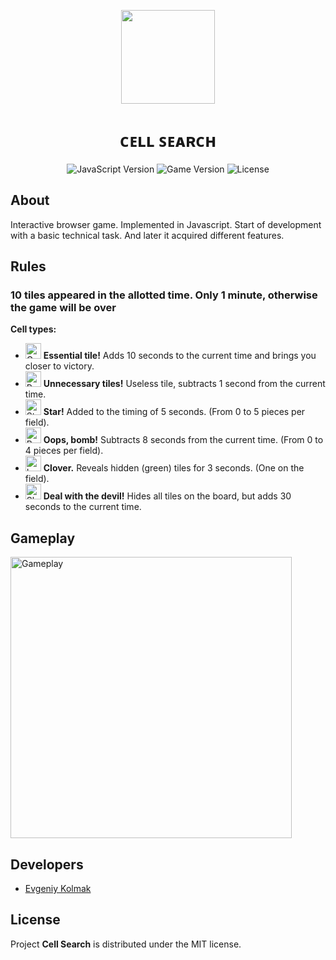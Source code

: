 <p align="center">
      <img src="https://i.ibb.co/2Kr8z5D/cell-search-logo.png" width="150">
</p>
<h1 align="center">ᴄᴇʟʟ ꜱᴇᴀʀᴄʜ</h1>

<p align="center">
   <img src="https://img.shields.io/badge/JavaScript-ES6-yellow" alt="JavaScript Version">
   <img src="https://img.shields.io/badge/Version-v1.0-9cf" alt="Game Version">
   <img src="https://img.shields.io/badge/License-MIT-green" alt="License">
</p>

## About

Interactive browser game. Implemented in Javascript. Start of development with a basic technical task. And later it acquired different features.

## Rules 

### 10 tiles appeared in the allotted time. Only 1 minute, otherwise the game will be over

**Сell types:**

- <img src="https://i.ibb.co/JC1pb5m/green.png" width="25" alt="Green"> **Essential tile!** Adds 10 seconds to the current time and brings you closer to victory.
- <img src="https://i.ibb.co/s5KyFYM/red.png" width="25" alt="Red"> **Unnecessary tiles!** Useless tile, subtracts 1 second from the current time.
- <img src="https://i.ibb.co/XkHyZQ2/star.png" width="25" alt="Star"> **Star!** Added to the timing of 5 seconds. (From 0 to 5 pieces per field).
- <img src="https://i.ibb.co/W0BM9QC/bomb.png" width="25" alt="Bomb"> **Oops, bomb!** Subtracts 8 seconds from the current time. (From 0 to 4 pieces per field).
- <img src="https://i.ibb.co/XDy2SrN/luck.png" width="25" alt="Luck"> **Clover.** Reveals hidden (green) tiles for 3 seconds. (One on the field).
- <img src="https://i.ibb.co/b7dS2CG/skull.png" width="25" alt="Skull"> **Deal with the devil!** Hides all tiles on the board, but adds 30 seconds to the current time.

## Gameplay

<img src="https://i.ibb.co/74fWyFR/gameplay.jpg" width="450" alt="Gameplay">


## Developers

- [Evgeniy Kolmak](https://github.com/evgeniy-kolmak)

## License

Project **Cell Search** is distributed under the MIT license.
